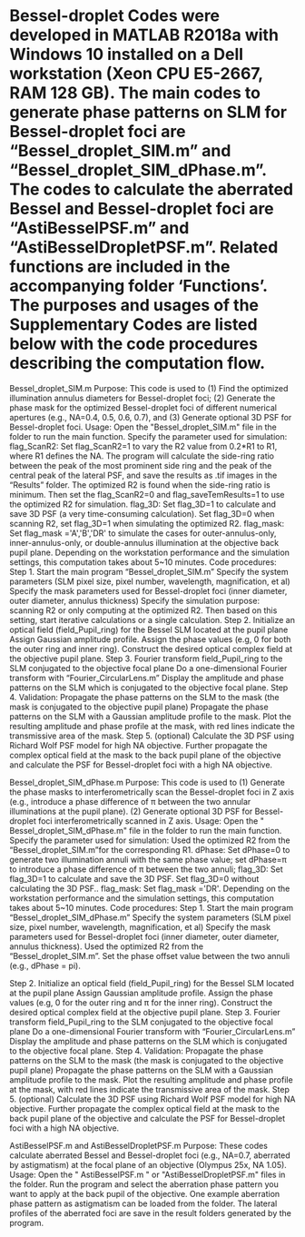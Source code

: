 # Bessel-droplet Codes were developed in MATLAB R2018a with Windows 10 installed on a Dell workstation (Xeon CPU E5-2667, RAM 128 GB). The main codes to generate phase patterns on SLM for Bessel-droplet foci are “Bessel_droplet_SIM.m” and “Bessel_droplet_SIM_dPhase.m”. The codes to calculate the aberrated Bessel and Bessel-droplet foci are “AstiBesselPSF.m” and “AstiBesselDropletPSF.m”. Related functions are included in the accompanying folder ‘Functions’. The purposes and usages of the Supplementary Codes are listed below with the code procedures describing the computation flow.

Bessel_droplet_SIM.m
Purpose: This code is used to (1) Find the optimized illumination annulus diameters for Bessel-droplet foci; (2) Generate the phase mask for the optimized Bessel-droplet foci of different numerical apertures (e.g., NA=0.4, 0.5, 0.6, 0.7), and (3) Generate optional 3D PSF for Bessel-droplet foci.
Usage: Open the "Bessel_droplet_SIM.m" file in the folder to run the main function. Specify the parameter used for simulation: 
flag_ScanR2: Set flag_ScanR2=1 to vary the R2 value from 0.2*R1 to R1, where R1 defines the NA. The program will calculate the side-ring ratio between the peak of the most prominent side ring and the peak of the central peak of the lateral PSF, and save the results as .tif images in the “Results” folder. The optimized R2 is found when the side-ring ratio is minimum. Then set the flag_ScanR2=0 and flag_saveTemResults=1 to use the optimized R2 for simulation.
flag_3D: Set flag_3D=1 to calculate and save 3D PSF (a very time-consuming calculation). Set flag_3D=0 when scanning R2, set flag_3D=1 when simulating the optimized R2.
flag_mask: Set flag_mask ='A','B','DR' to simulate the cases for outer-annulus-only, inner-annulus-only, or double-annulus illumination at the objective back pupil plane.
Depending on the workstation performance and the simulation settings, this computation takes about 5~10 minutes.
Code procedures:
Step 1. Start the main program “Bessel_droplet_SIM.m”
Specify the system parameters (SLM pixel size, pixel number, wavelength, magnification, et al)
Specify the mask parameters used for Bessel-droplet foci (inner diameter, outer diameter, annulus thickness)
Specify the simulation purpose: scanning R2 or only computing at the optimized R2. Then based on this setting, start iterative calculations or a single calculation.
Step 2. Initialize an optical field (field_Pupil_ring) for the Bessel SLM located at the pupil plane
Assign Gaussian amplitude profile.
Assign the phase values (e.g, 0 for both the outer ring and inner ring).
Construct the desired optical complex field at the objective pupil plane.
Step 3. Fourier transform field_Pupil_ring to the SLM conjugated to the objective focal plane
Do a one-dimensional Fourier transform with “Fourier_CircularLens.m”
Display the amplitude and phase patterns on the SLM which is conjugated to the objective focal plane.
Step 4. Validation: Propagate the phase patterns on the SLM to the mask (the mask is conjugated to the objective pupil plane) 
Propagate the phase patterns on the SLM with a Gaussian amplitude profile to the mask.
Plot the resulting amplitude and phase profile at the mask, with red lines indicate the transmissive area of the mask.
Step 5. (optional) Calculate the 3D PSF using Richard Wolf PSF model for high NA objective.
Further propagate the complex optical field at the mask to the back pupil plane of the objective and calculate the PSF for Bessel-droplet foci with a high NA objective.

Bessel_droplet_SIM_dPhase.m
Purpose: This code is used to (1) Generate the phase masks to interferometrically scan the Bessel-droplet foci in Z axis (e.g., introduce a phase difference of π between the two annular illuminations at the pupil plane). (2) Generate optional 3D PSF for Bessel-droplet foci interferometrically scanned in Z axis.
Usage: Open the " Bessel_droplet_SIM_dPhase.m" file in the folder to run the main function. Specify the parameter used for simulation: 
Used the optimized R2 from the “Bessel_droplet_SIM.m”for the corresponding R1.
dPhase: Set dPhase=0 to generate two illumination annuli with the same phase value; set dPhase=π to introduce a phase difference of π between the two annuli;
flag_3D: Set flag_3D=1 to calculate and save the 3D PSF. Set flag_3D=0 without calculating the 3D PSF..
flag_mask: Set flag_mask ='DR'.
Depending on the workstation performance and the simulation settings, this computation takes about 5~10 minutes.
Code procedures:
Step 1. Start the main program “Bessel_droplet_SIM_dPhase.m”
Specify the system parameters (SLM pixel size, pixel number, wavelength, magnification, et al)
Specify the mask parameters used for Bessel-droplet foci (inner diameter, outer diameter, annulus thickness). Used the optimized R2 from the “Bessel_droplet_SIM.m”.
Set the phase offset value between the two annuli (e.g., dPhase = pi).

Step 2. Initialize an optical field (field_Pupil_ring) for the Bessel SLM located at the pupil plane
Assign Gaussian amplitude profile.
Assign the phase values (e.g, 0 for the outer ring and π for the inner ring).
Construct the desired optical complex field at the objective pupil plane.
Step 3. Fourier transform field_Pupil_ring to the SLM conjugated to the objective focal plane
Do a one-dimensional Fourier transform with “Fourier_CircularLens.m”
Display the amplitude and phase patterns on the SLM which is conjugated to the objective focal plane.
Step 4. Validation: Propagate the phase patterns on the SLM to the mask (the mask is conjugated to the objective pupil plane) 
Propagate the phase patterns on the SLM with a Gaussian amplitude profile to the mask.
Plot the resulting amplitude and phase profile at the mask, with red lines indicate the transmissive area of the mask.
Step 5. (optional) Calculate the 3D PSF using Richard Wolf PSF model for high NA objective.
Further propagate the complex optical field at the mask to the back pupil plane of the objective and calculate the PSF for Bessel-droplet foci with a high NA objective.

AstiBesselPSF.m and AstiBesselDropletPSF.m
Purpose: These codes calculate aberrated Bessel and Bessel-droplet foci (e.g., NA=0.7, aberrated by astigmatism) at the focal plane of an objective (Olympus 25x, NA 1.05). 
Usage: Open the " AstiBesselPSF.m " or "AstiBesselDropletPSF.m" files in the folder. Run the program and select the aberration phase pattern you want to apply at the back pupil of the objective. One example aberration phase pattern as astigmatism can be loaded from the folder. The lateral profiles of the aberrated foci are save in the result folders generated by the program.
